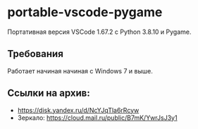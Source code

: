 # portable-vscode-pygame
Портативная версия VSCode 1.67.2 с Python 3.8.10 и Pygame. 

## Требования
Работает начиная начиная с Windows 7 и выше. 

## Ссылки на архив:
- https://disk.yandex.ru/d/NcYJqTla6rRcyw
- Зеркало: https://cloud.mail.ru/public/B7mK/YwrJsJ3y1
